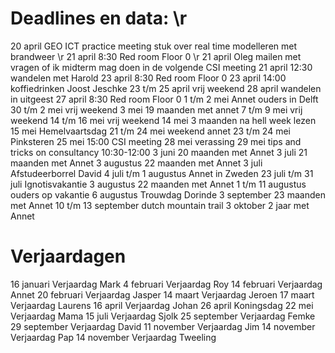 # Deadlines en data: \r
20 april GEO ICT practice meeting stuk over real time modelleren met brandweer \r
21 april 8:30 Red room Floor 0 \r
21 april Oleg mailen met vragen of ik midterm mag doen in de volgende CSI meeting
21 april 12:30 wandelen met Harold
23 april 8:30 Red room Floor 0
23 april 14:00 koffiedrinken Joost Jeschke
23 t/m 25 april vrij weekend
28 april wandelen in uitgeest
27 april 8:30 Red room Floor 0
1 t/m 2 mei Annet ouders in Delft
30 t/m 2 mei vrij weekend
3 mei 19 maanden met annet
7 t/m 9 mei vrij weekend
14 t/m 16 mei vrij weekend
14 mei 3 maanden na hell week lezen
15 mei Hemelvaartsdag
21 t/m 24 mei weekend annet
23 t/m 24 mei Pinksteren
25 mei 15:00 CSI meeting
28 mei verassing
29 mei tips and tricks on consultancy 10:30-12:00
3 juni 20 maanden met Annet
3 juli 21 maanden met Annet
3 augustus 22 maanden met Annet
3  juli Afstudeerborrel David
4 juli t/m 1 augustus Annet in Zweden
23 juli t/m 31 juli Ignotisvakantie
3 augustus 22 maanden met Annet 
1 t/m 11 augustus ouders op vakantie
6  augustus Trouwdag Dorinde
3 september 23 maanden met Annet
10 t/m 13 september dutch mountain trail
3 oktober 2 jaar met Annet 


# Verjaardagen
16 januari Verjaardag Mark
4  februari Verjaardag Roy
14 februari Verjaardag Annet
20 februari Verjaardag Jasper
14 maart Verjaardag Jeroen
17 maart Verjaardag Laurens
16 april Verjaardag Johan
26 april Koningsdag
22 mei Verjaardag Mama
15 juli Verjaardag Sjolk
25 september Verjaardag Femke
29 september Verjaardag David
11 november Verjaardag Jim
14 november Verjaardag Pap
14 november Verjaardag Tweeling
